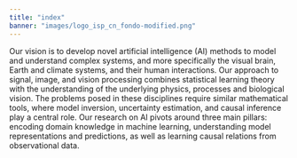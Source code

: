 ```yaml
---
title: "index"
banner: "images/logo_isp_cn_fondo-modified.png"
---
```


Our vision is to develop novel artificial intelligence (AI) methods to model and understand complex systems, and more specifically the visual brain, Earth and climate systems, and their human interactions. Our approach to signal, image, and vision processing combines statistical learning theory with the understanding of the underlying physics, processes and biological vision. The problems posed in these disciplines require similar mathematical tools, where model inversion, uncertainty estimation, and causal inference play a central role. Our research on AI pivots around three main pillars: encoding domain knowledge in machine learning, understanding model representations and predictions, as well as learning causal relations from observational data.